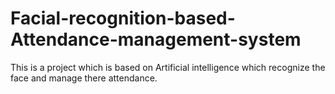 # Facial-recognition-based-Attendance-management-system
This is a project which is based on Artificial intelligence which recognize the face and manage there attendance.
